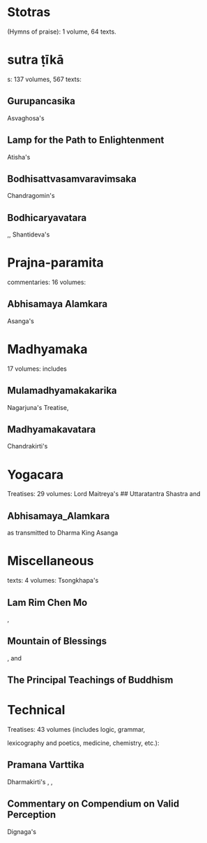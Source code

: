 # Stotras
(Hymns of praise): 1 volume, 64 texts.
# sutra ṭīkā
s: 137 volumes, 567 texts:
## Gurupancasika
Asvaghosa's
## Lamp for the Path to Enlightenment
Atisha's
## Bodhisattvasamvaravimsaka
 Chandragomin's
## Bodhicaryavatara
,, Shantideva's

# Prajna-paramita 
commentaries: 16 volumes: 
## Abhisamaya Alamkara
Asanga's

# Madhyamaka
17 volumes: includes  
## Mulamadhyamakakarika 
Nagarjuna's
Treatise,  
## Madhyamakavatara
Chandrakirti's

# Yogacara 
Treatises: 29 volumes: Lord Maitreya's ## Uttaratantra 
Shastra and 
## Abhisamaya_Alamkara 
as transmitted to Dharma King Asanga

# Miscellaneous 
texts: 4 volumes: Tsongkhapa's 
## Lam Rim Chen Mo
, 
## Mountain of Blessings
, and 
## The Principal Teachings of Buddhism

# Technical
Treatises: 43 volumes (includes logic, grammar,

lexicography and poetics, medicine, chemistry, etc.): 
 
## Pramana Varttika
Dharmakirti's
, , 
## Commentary on Compendium on Valid Perception
Dignaga's